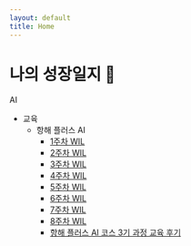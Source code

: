 ```yaml
---
layout: default
title: Home
---
```


# 나의 성장일지 🚀

 

AI
- 교육 
  - 항해 플러스 AI 
    - [1주차 WIL](./hh_ai_WIL/1week-WIL.md)
    - [2주차 WIL](./hh_ai_WIL/2week-WIL.md)
    - [3주차 WIL](./hh_ai_WIL/3week-WIL.md)
    - [4주차 WIL](./hh_ai_WIL/4week-WIL.md)
    - [5주차 WIL](./hh_ai_WIL/5week-WIL.md)
    - [6주차 WIL](./hh_ai_WIL/6week-WIL.md)
    - [7주차 WIL](./hh_ai_WIL/7week-WIL.md)
    - [8주차 WIL](./hh_ai_WIL/8week-WIL.md)
    - [항해 플러스 AI 코스 3기 과정 교육 후기](./hh_ai_WIL/review.md)
